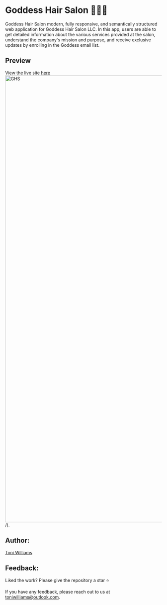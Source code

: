 # Goddess Hair Salon 💇🏾‍♀️


Goddess Hair Salon modern, fully responsive, and semantically structured web application for Goddess Hair Salon LLC. In this app, users are able to get detailed information about the various services provided at the salon, understand the company's mission and purpose, and receive exclusive updates by enrolling in the Goddess email list.

## Preview
 View the live site [here](https://goddesshairsalon.netlify.app)
 <img width="1437" alt="GHS" src="https://user-images.githubusercontent.com/100317017/200155152-c1f0116d-eec9-4da7-93a0-3d41bd3b9a85.png">
/).

## Author:
[Toni Williams](https://toniwilliams.netlify.app)

## Feedback:


Liked the work? Please give the repository a star ⭐️

If you have any feedback, please reach out to us at toniwilliams@outlook.com.
